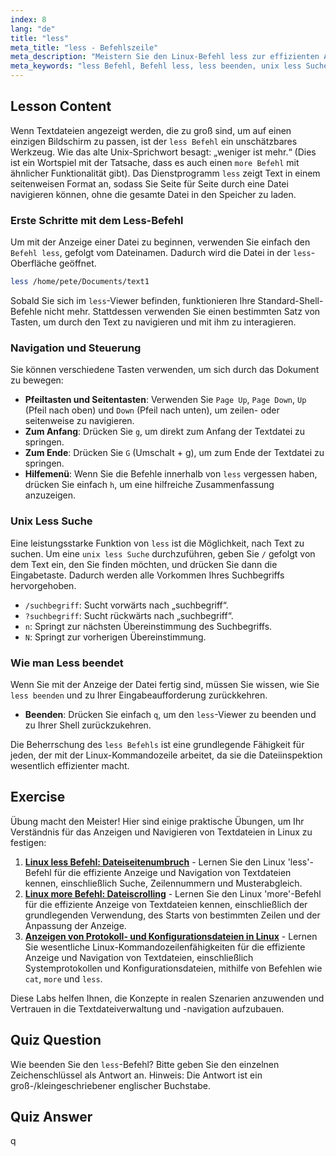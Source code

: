 ```yaml
---
index: 8
lang: "de"
title: "less"
meta_title: "less - Befehlszeile"
meta_description: "Meistern Sie den Linux-Befehl less zur effizienten Anzeige von Textdateien. Diese Anleitung behandelt die Verwendung des Befehls less, die Navigation, die Durchführung einer Unix less-Suche und wie man less beendet."
meta_keywords: "less Befehl, Befehl less, less beenden, unix less Suche, linux less, Textdateien anzeigen, Dateien navigieren, linux Befehlszeile"
---
```


## Lesson Content

Wenn Textdateien angezeigt werden, die zu groß sind, um auf einen einzigen Bildschirm zu passen, ist der `less Befehl` ein unschätzbares Werkzeug. Wie das alte Unix-Sprichwort besagt: „weniger ist mehr.“ (Dies ist ein Wortspiel mit der Tatsache, dass es auch einen `more Befehl` mit ähnlicher Funktionalität gibt). Das Dienstprogramm `less` zeigt Text in einem seitenweisen Format an, sodass Sie Seite für Seite durch eine Datei navigieren können, ohne die gesamte Datei in den Speicher zu laden.

### Erste Schritte mit dem Less-Befehl

Um mit der Anzeige einer Datei zu beginnen, verwenden Sie einfach den `Befehl less`, gefolgt vom Dateinamen. Dadurch wird die Datei in der `less`-Oberfläche geöffnet.

```bash
less /home/pete/Documents/text1
```

Sobald Sie sich im `less`-Viewer befinden, funktionieren Ihre Standard-Shell-Befehle nicht mehr. Stattdessen verwenden Sie einen bestimmten Satz von Tasten, um durch den Text zu navigieren und mit ihm zu interagieren.

### Navigation und Steuerung

Sie können verschiedene Tasten verwenden, um sich durch das Dokument zu bewegen:

- **Pfeiltasten und Seitentasten**: Verwenden Sie `Page Up`, `Page Down`, `Up` (Pfeil nach oben) und `Down` (Pfeil nach unten), um zeilen- oder seitenweise zu navigieren.
- **Zum Anfang**: Drücken Sie `g`, um direkt zum Anfang der Textdatei zu springen.
- **Zum Ende**: Drücken Sie `G` (Umschalt + g), um zum Ende der Textdatei zu springen.
- **Hilfemenü**: Wenn Sie die Befehle innerhalb von `less` vergessen haben, drücken Sie einfach `h`, um eine hilfreiche Zusammenfassung anzuzeigen.

### Unix Less Suche

Eine leistungsstarke Funktion von `less` ist die Möglichkeit, nach Text zu suchen. Um eine `unix less Suche` durchzuführen, geben Sie `/` gefolgt von dem Text ein, den Sie finden möchten, und drücken Sie dann die Eingabetaste. Dadurch werden alle Vorkommen Ihres Suchbegriffs hervorgehoben.

- `/suchbegriff`: Sucht vorwärts nach „suchbegriff“.
- `?suchbegriff`: Sucht rückwärts nach „suchbegriff“.
- `n`: Springt zur nächsten Übereinstimmung des Suchbegriffs.
- `N`: Springt zur vorherigen Übereinstimmung.

### Wie man Less beendet

Wenn Sie mit der Anzeige der Datei fertig sind, müssen Sie wissen, wie Sie `less beenden` und zu Ihrer Eingabeaufforderung zurückkehren.

- **Beenden**: Drücken Sie einfach `q`, um den `less`-Viewer zu beenden und zu Ihrer Shell zurückzukehren.

Die Beherrschung des `less Befehls` ist eine grundlegende Fähigkeit für jeden, der mit der Linux-Kommandozeile arbeitet, da sie die Dateiinspektion wesentlich effizienter macht.

## Exercise

Übung macht den Meister! Hier sind einige praktische Übungen, um Ihr Verständnis für das Anzeigen und Navigieren von Textdateien in Linux zu festigen:

1. **[Linux less Befehl: Dateiseitenumbruch](https://labex.io/de/labs/linux-linux-less-command-file-paging-214301)** - Lernen Sie den Linux 'less'-Befehl für die effiziente Anzeige und Navigation von Textdateien kennen, einschließlich Suche, Zeilennummern und Musterabgleich.
2. **[Linux more Befehl: Dateiscrolling](https://labex.io/de/labs/linux-linux-more-command-file-scrolling-214299)** - Lernen Sie den Linux 'more'-Befehl für die effiziente Anzeige von Textdateien kennen, einschließlich der grundlegenden Verwendung, des Starts von bestimmten Zeilen und der Anpassung der Anzeige.
3. **[Anzeigen von Protokoll- und Konfigurationsdateien in Linux](https://labex.io/de/labs/linux-viewing-log-and-configuration-files-in-linux-387914)** - Lernen Sie wesentliche Linux-Kommandozeilenfähigkeiten für die effiziente Anzeige und Navigation von Textdateien, einschließlich Systemprotokollen und Konfigurationsdateien, mithilfe von Befehlen wie `cat`, `more` und `less`.

Diese Labs helfen Ihnen, die Konzepte in realen Szenarien anzuwenden und Vertrauen in die Textdateiverwaltung und -navigation aufzubauen.

## Quiz Question

Wie beenden Sie den `less`-Befehl? Bitte geben Sie den einzelnen Zeichenschlüssel als Antwort an. Hinweis: Die Antwort ist ein groß-/kleingeschriebener englischer Buchstabe.

## Quiz Answer

q
